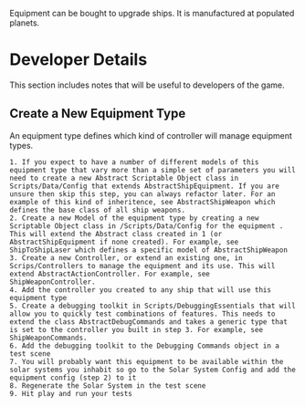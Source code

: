 Equipment can be bought to upgrade ships. It is manufactured at populated planets.

# Developer Details

This section includes notes that will be useful to developers of the game.

## Create a New Equipment Type

An equipment type defines which kind of controller will manage equipment types.

    1. If you expect to have a number of different models of this equipment type that vary more than a simple set of parameters you will need to create a new Abstract Scriptable Object class in Scripts/Data/Config that extends AbstractShipEquipment. If you are unsure then skip this step, you can always refactor later. For an example of this kind of inheritence, see AbstractShipWeapon which defines the base class of all ship weapons.
    2. Create a new Model of the equipment type by creating a new Scriptable Object class in /Scripts/Data/Config for the equipment . This will extend the Abstract class created in 1 (or AbstractShipEquipment if none created). For example, see ShipToShipLaser which defines a specific model of AbstractShipWeapon
    3. Create a new Controller, or extend an existing one, in Scrips/Controllers to manage the equipment and its use. This will extend AbstractActionController. For example, see ShipWeaponController.
    4. Add the controller you created to any ship that will use this equipment type
    5. Create a debugging toolkit in Scripts/DebuggingEssentials that will allow you to quickly test combinations of features. This needs to extend the class AbstractDebugCommands and takes a generic type that is set to the controller you built in step 3. For example, see ShipWeaponCommands.
    6. Add the debugging toolkit to the Debugging Commands object in a test scene
    7. You will probably want this equipment to be available within the solar systems you inhabit so go to the Solar System Config and add the equipment config (step 2) to it
    8. Regenerate the Solar System in the test scene
    9. Hit play and run your tests

